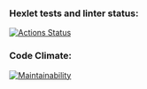 ### Hexlet tests and linter status:
[![Actions Status](https://github.com/vanberzh/python-project-lvl1/workflows/hexlet-check/badge.svg)](https://github.com/vanberzh/python-project-lvl1/actions)
### Code Climate:
[![Maintainability](https://api.codeclimate.com/v1/badges/73c2ec7081351c12c87d/maintainability)](https://codeclimate.com/github/vanberzh/python-project-lvl1/maintainability)
